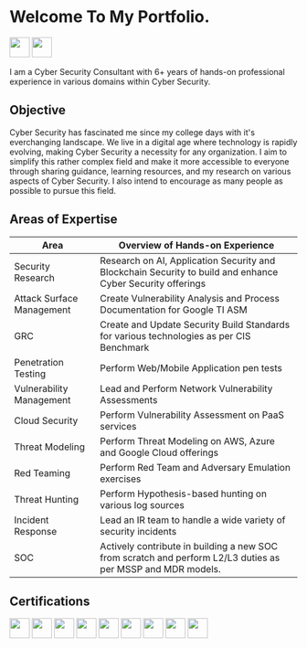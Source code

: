 # Welcome To My Portfolio.
<a href="https://www.linkedin.com/in/param-dave-807334135"><img src="https://img.shields.io/badge/-LinkedIn-0072b1?&style=for-the-badge&logo=linkedin&logoColor=white" height="35" /></a>
<a href="https://pkd5085.medium.com"><img src="https://img.shields.io/badge/-Medium-000000?&style=for-the-badge&logo=medium&logoColor=white" height="35" /></a>

I am a Cyber Security Consultant with 6+ years of hands-on professional experience in various domains within Cyber Security.

## Objective
Cyber Security has fascinated me since my college days with it's everchanging landscape. We live in a digital age where technology is rapidly evolving, making Cyber Security a necessity for any organization. I aim to simplify this rather complex field and make it more accessible to everyone through sharing guidance, learning resources, and my research on various aspects of Cyber Security. I also intend to encourage as many people as possible to pursue this field.

## Areas of Expertise
| Area                                 | Overview of Hands-on Experience                                                                                              |
| -------------------------------------|----------------------------------------------------------------------------------------------------------------------------- |
| Security Research                    | Research on AI, Application Security and Blockchain Security to build and enhance Cyber Security offerings                   |
| Attack Surface Management            | Create Vulnerability Analysis and Process Documentation for Google TI ASM                                                    |
| GRC                                  | Create and Update Security Build Standards for various technologies as per CIS Benchmark                                     |
| Penetration Testing                  | Perform Web/Mobile Application pen tests                                                                                     |
| Vulnerability Management             | Lead and Perform Network Vulnerability Assessments                                                                           | 
| Cloud Security                       | Perform Vulnerability Assessment on PaaS services                                                                            |
| Threat Modeling                      | Perform Threat Modeling on AWS, Azure and Google Cloud offerings                                                             |
| Red Teaming                          | Perform Red Team and Adversary Emulation exercises                                                                           |
| Threat Hunting                       | Perform Hypothesis-based hunting on various log sources                                                                      |
| Incident Response                    | Lead an IR team to handle a wide variety of security incidents                                                               |
| SOC                                  | Actively contribute in building a new SOC from scratch and perform L2/L3 duties as per MSSP and MDR models.                  |

## Certifications
<div>
<img src="https://img.shields.io/badge/-Generative AI Leader-E6E6FA?&style=for-the-badge&logo=Google" height="35" />
<img src="https://img.shields.io/badge/-CWES-008000?&style=for-the-badge&logo=HackTheBox&logoColor=white" height="35" />
<img src="https://img.shields.io/badge/-CySA%2B-33C7FF?&style=for-the-badge" height="35" />
<img src="https://img.shields.io/badge/-PenTest%2B-FF7A33?&style=for-the-badge" height="35" />
<img src="https://img.shields.io/badge/-CNSP-3380FF?&style=for-the-badge" height="35" />
<img src="https://img.shields.io/badge/-CSAP-33ECFF?&style=for-the-badge" height="35" />
<img src="https://img.shields.io/badge/-CNVP-FFF033?&style=for-the-badge" height="35" />
<img src="https://img.shields.io/badge/-Security%2B-08CD3A?&style=for-the-badge" height="35" />
<img src="https://img.shields.io/badge/-Azure%20Fundamentals-0078D4?&style=for-the-badge&logo=Microsoft&logoColor=white" height="35" />
</div>
